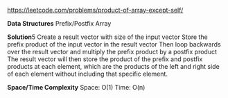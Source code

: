 https://leetcode.com/problems/product-of-array-except-self/

**Data Structures**
	Prefix/Postfix Array

**Solution**5
	Create a result vector with size of the input vector
	Store the prefix product of the input vector in the result vector
	Then loop backwards over the result vector and multiply the prefix product by a postfix product
	The result vector will then store the product of the prefix and postfix products at each element, which are the products of the left and right side of each element without including that specific element. 

**Space/Time Complexity**
	Space: O(1)
	Time: O(n)